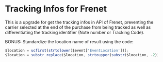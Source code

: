 # Tracking Infos for Frenet

This is a upgrade for get the tracking infos in API of Frenet, preventing the carrier selected at the end of the purchase from being tracked as well as differentiating the tracking identifier (Note number or Tracking Code).

BONUS: Standardize the location name of result using the code:

```javascript
$location = ucfirst(strtolower($event['EventLocation']));
$location = substr_replace($location, strtoupper(substr($location, -2)), -2);
```

